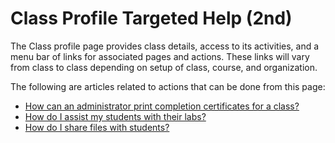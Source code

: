 # Class Profile Targeted Help (2nd)

The Class profile page provides class details, access to its activities, and a menu bar of links for associated pages and actions. These links will vary from class to class depending on setup of class, course, and organization. 

The following are articles related to actions that can be done from this page:

- [How can an administrator print completion certificates for a class?](../tms-administrators/classes/schedule/print-completion-certificates-for-class-by-admin.md)
- [How do I assist my students with their labs?](../instructors/student-labs/assist-students.md)
- [How do I share files with students?](../instructors/student-labs/share-files-with-students.md)

